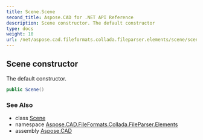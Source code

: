 ```yaml
---
title: Scene.Scene
second_title: Aspose.CAD for .NET API Reference
description: Scene constructor. The default constructor
type: docs
weight: 10
url: /net/aspose.cad.fileformats.collada.fileparser.elements/scene/scene/
---
```

## Scene constructor

The default constructor.

```csharp
public Scene()
```

### See Also

* class [Scene](../)
* namespace [Aspose.CAD.FileFormats.Collada.FileParser.Elements](../../scene/)
* assembly [Aspose.CAD](../../../)


